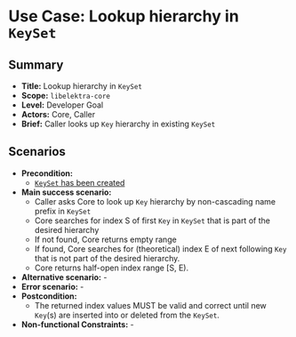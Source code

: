 # Use Case: Lookup hierarchy in `KeySet`

## Summary

- **Title:** Lookup hierarchy in `KeySet`
- **Scope:** `libelektra-core`
- **Level:** Developer Goal
- **Actors:** Core, Caller
- **Brief:** Caller looks up `Key` hierarchy in existing `KeySet`

## Scenarios

- **Precondition:**
  - [`KeySet` has been created](UC_keyset_create.md)
- **Main success scenario:**
  - Caller asks Core to look up `Key` hierarchy by non-cascading name prefix in `KeySet`
  - Core searches for index S of first `Key` in `KeySet` that is part of the desired hierarchy
  - If not found, Core returns empty range
  - If found, Core searches for (theoretical) index E of next following `Key` that is not part of the desired hierarchy.
  - Core returns half-open index range [S, E).
- **Alternative scenario:** -
- **Error scenario:** -
- **Postcondition:**
  - The returned index values MUST be valid and correct until new `Key`(s) are inserted into or deleted from the `KeySet`.
- **Non-functional Constraints:** -
